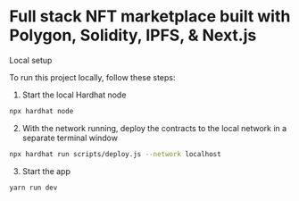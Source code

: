 # Full stack NFT marketplace built with Polygon, Solidity, IPFS, & Next.js

Local setup

To run this project locally, follow these steps:

1. Start the local Hardhat node

```bash
npx hardhat node
```

2. With the network running, deploy the contracts to the local network in a separate terminal window

```bash
npx hardhat run scripts/deploy.js --network localhost
```

3. Start the app

```bash
yarn run dev
```
